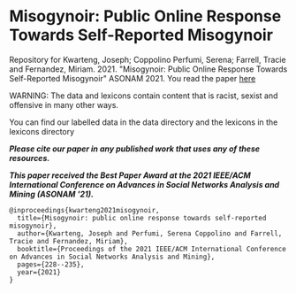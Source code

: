 # Misogynoir: Public Online Response Towards Self-Reported Misogynoir 
Repository for Kwarteng, Joseph; Coppolino Perfumi, Serena; Farrell, Tracie and Fernandez, Miriam. 2021. "Misogynoir: Public Online Response Towards Self-Reported Misogynoir" ASONAM 2021. You read the paper [here](https://dl.acm.org/doi/10.1145/3487351.3488342)

WARNING: The data and lexicons contain content that is racist, sexist and offensive in many other ways.

You can find our labelled data in the data directory and the lexicons in the lexicons directory 

***Please cite our paper in any published work that uses any of these resources.***

***This paper received the Best Paper Award at the 2021 IEEE/ACM International Conference on Advances in Social Networks Analysis and Mining (ASONAM '21).***
~~~
@inproceedings{kwarteng2021misogynoir,
  title={Misogynoir: public online response towards self-reported misogynoir},
  author={Kwarteng, Joseph and Perfumi, Serena Coppolino and Farrell, Tracie and Fernandez, Miriam},
  booktitle={Proceedings of the 2021 IEEE/ACM International Conference on Advances in Social Networks Analysis and Mining},
  pages={228--235},
  year={2021}
}

